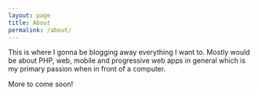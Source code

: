 ```yaml
---
layout: page
title: About
permalink: /about/
---
```


This is where I gonna be blogging away everything I want to. Mostly would be about PHP, web, mobile and progressive web apps in general which is my primary passion when in front of a computer.

More to come soon!
